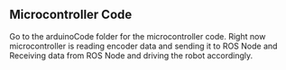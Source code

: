 
## Microcontroller Code
Go to the arduinoCode folder for the microcontroller code. Right now microcontroller is reading encoder data and sending it to ROS Node and Receiving data from ROS Node and driving the robot accordingly. 
